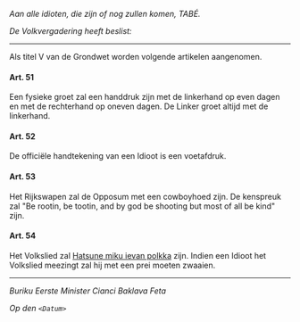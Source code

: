 _Aan alle idioten, die zijn of nog zullen komen, TABÉ._

_De Volkvergadering heeft beslist:_

--------------------------
Als titel V van de Grondwet worden volgende artikelen aangenomen.

#### Art. 51
Een fysieke groet zal een handdruk zijn met de linkerhand op even dagen en met de rechterhand op oneven dagen. De Linker groet altijd met de linkerhand.

#### Art. 52
De officiële handtekening van een Idioot is een voetafdruk.

#### Art. 53
Het Rijkswapen zal de Opposum met een cowboyhoed zijn. De kenspreuk zal "Be rootin, be tootin, and by god be shooting but most of all be kind" zijn.

#### Art. 54
Het Volkslied zal [Hatsune miku ievan polkka](https://www.youtube.com/watch?v=widZEAJc0QM) zijn. Indien een Idioot het Volkslied meezingt zal hij met een prei moeten zwaaien.

--------------------------

_Buriku Eerste Minister Cianci Baklava Feta_

_Op den ``<Datum>``_